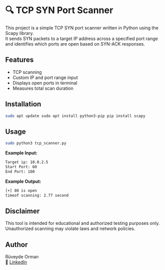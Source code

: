 # 🔍 TCP SYN Port Scanner

This project is a simple TCP SYN port scanner written in Python using the Scapy library.  
It sends SYN packets to a target IP address across a specified port range and identifies which ports are open based on SYN-ACK responses.

## Features
- TCP scanning
- Custom IP and port range input
- Displays open ports in terminal
- Measures total scan duration

## Installation
```bash
sudo apt update sudo apt install python3-pip pip install scapy

```

## Usage
```bash
sudo python3 tcp_scanner.py
```


**Example Input:**
```bash
Target ip: 10.0.2.5
Start Port: 60
End Port: 100
```


**Example Output:**
```bash
[+] 80 is open
timeof scanning: 2.77 second
```


## Disclaimer

This tool is intended for educational and authorized testing purposes only.  
Unauthorized scanning may violate laws and network policies.

## Author

Rüveyde Orman  
📎 [LinkedIn](https://linkedin.com/in/ruveydeorman)
